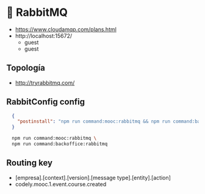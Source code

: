 # 🐰 RabbitMQ

- https://www.cloudamqp.com/plans.html
- http://localhost:15672/
  - guest
  - guest

## Topología

- http://tryrabbitmq.com/

## RabbitConfig config

```json
  {
    "postinstall": "npm run command:mooc:rabbitmq && npm run command:backoffice:rabbitmq"
  }
```

```sh
  npm run command:mooc:rabbitmq \
  npm run command:backoffice:rabbitmq
```

## Routing key

- [empresa].[context].[version].[message type].[entity].[action]
- codely.mooc.1.event.course.created

